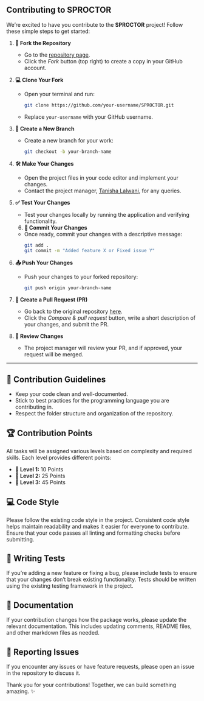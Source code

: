 ## Contributing to SPROCTOR
We’re excited to have you contribute to the **SPROCTOR** project! Follow these simple steps to get started:

1. **🍴 Fork the Repository**  
   - Go to the [repository page](https://github.com/tanishaness/SPROCTOR).
   - Click the *Fork* button (top right) to create a copy in your GitHub account.

2. **💻 Clone Your Fork**  
   - Open your terminal and run:
     ```bash
     git clone https://github.com/your-username/SPROCTOR.git
     ```
   - Replace `your-username` with your GitHub username.

3. **🌿 Create a New Branch**  
   - Create a new branch for your work:
     ```bash
     git checkout -b your-branch-name
     ```

4. **🛠️ Make Your Changes**  
   - Open the project files in your code editor and implement your changes.
   - Contact the project manager, [Tanisha Lalwani](https://github.com/tanishaness), for any queries.

5. **✅ Test Your Changes**  
   - Test your changes locally by running the application and verifying functionality.
   6. **💬 Commit Your Changes**  
   - Once ready, commit your changes with a descriptive message:
     ```bash
     git add .
     git commit -m "Added feature X or Fixed issue Y"
     ```

7. **📤 Push Your Changes**  
   - Push your changes to your forked repository:
     ```bash
     git push origin your-branch-name
     ```

8. **🔄 Create a Pull Request (PR)**  
   - Go back to the original repository [here](https://github.com/tanishaness/SPROCTOR).
   - Click the *Compare & pull request* button, write a short description of your changes, and submit the PR.

9. **🔎 Review Changes**  
   - The project manager will review your PR, and if approved, your request will be merged.

---
## 📝 Contribution Guidelines
- Keep your code clean and well-documented.
- Stick to best practices for the programming language you are contributing in.
- Respect the folder structure and organization of the repository.

## 🏆 Contribution Points

All tasks will be assigned various levels based on complexity and required skills. Each level provides different points:

- **🥇 Level 1:** 10 Points  
- **🥈 Level 2:** 25 Points  
- **🥉 Level 3:** 45 Points  

## 💻 Code Style
Please follow the existing code style in the project. Consistent code style helps maintain readability and makes it easier for everyone to contribute. Ensure that your code passes all linting and formatting checks before submitting.

## 🧪 Writing Tests
If you’re adding a new feature or fixing a bug, please include tests to ensure that your changes don’t break existing functionality. Tests should be written using the existing testing framework in the project.

## 📖 Documentation
If your contribution changes how the package works, please update the relevant documentation. This includes updating comments, README files, and other markdown files as needed.

## 🐞 Reporting Issues
If you encounter any issues or have feature requests, please open an issue in the repository to discuss it.


Thank you for your contributions! Together, we can build something amazing. ✨
